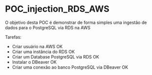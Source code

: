 # POC_injection_RDS_AWS

O objetivo desta POC é demonstrar de forma simples uma ingestão de dados para o PostgreSQL via RDS na AWS

Tarefas:

- Criar usuário na AWS OK
- Criar uma instância do RDS OK
- Criar um Database PostgreSQL via RDS OK
- Instalar o DBeaver OK
- Criar uma conexão ao banco PostgreSQL via DBeaver OK
